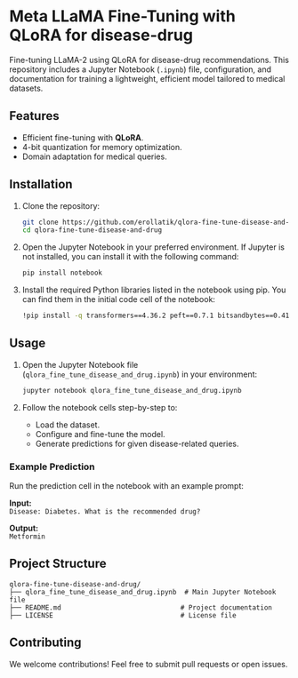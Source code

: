 # Meta LLaMA Fine-Tuning with QLoRA for disease-drug
Fine-tuning LLaMA-2 using QLoRA for disease-drug recommendations. This repository includes a Jupyter Notebook (`.ipynb`) file, configuration, and documentation for training a lightweight, efficient model tailored to medical datasets.

## Features
- Efficient fine-tuning with **QLoRA**.
- 4-bit quantization for memory optimization.
- Domain adaptation for medical queries.

## Installation
1. Clone the repository:
   ```bash
   git clone https://github.com/erollatik/qlora-fine-tune-disease-and-drug.git
   cd qlora-fine-tune-disease-and-drug
   ```
2. Open the Jupyter Notebook in your preferred environment. If Jupyter is not installed, you can install it with the following command:
   ```bash
   pip install notebook
   ```

3. Install the required Python libraries listed in the notebook using pip. You can find them in the initial code cell of the notebook:
   ```bash
   !pip install -q transformers==4.36.2 peft==0.7.1 bitsandbytes==0.41.3 accelerate==0.25.0 datasets==2.15.2 trl==0.7.4
   ```

## Usage
1. Open the Jupyter Notebook file (`qlora_fine_tune_disease_and_drug.ipynb`) in your environment:
   ```bash
   jupyter notebook qlora_fine_tune_disease_and_drug.ipynb
   ```

2. Follow the notebook cells step-by-step to:
   - Load the dataset.
   - Configure and fine-tune the model.
   - Generate predictions for given disease-related queries.

### Example Prediction
Run the prediction cell in the notebook with an example prompt:

**Input:**  
`Disease: Diabetes. What is the recommended drug?`

**Output:**  
`Metformin`

## Project Structure
```
qlora-fine-tune-disease-and-drug/
├── qlora_fine_tune_disease_and_drug.ipynb  # Main Jupyter Notebook file
├── README.md                              # Project documentation
├── LICENSE                                # License file
```

## Contributing
We welcome contributions! Feel free to submit pull requests or open issues.

